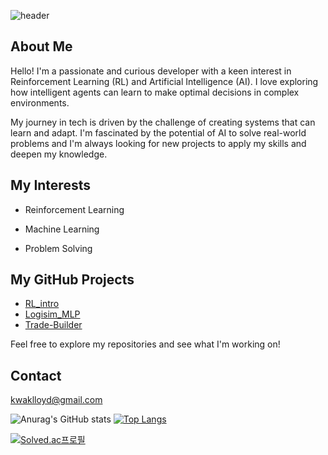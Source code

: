 ![header](https://capsule-render.vercel.app/api?type=wave&color=auto&height=300&section=header&text=Kwak%20Lloyd&fontSize=60)


## About Me
Hello! I'm a passionate and curious developer with a keen interest in Reinforcement Learning (RL) and Artificial Intelligence (AI). I love exploring how intelligent agents can learn to make optimal decisions in complex environments.

My journey in tech is driven by the challenge of creating systems that can learn and adapt. I'm fascinated by the potential of AI to solve real-world problems and I'm always looking for new projects to apply my skills and deepen my knowledge.

## My Interests
- Reinforcement Learning

- Machine Learning

- Problem Solving

## My GitHub Projects
- [RL_intro](https://github.com/lloydkwak/RL_intro)
- [Logisim_MLP](https://github.com/lloydkwak/Logisim_MLP)
- [Trade-Builder](https://github.com/Trade-Builder)

Feel free to explore my repositories and see what I'm working on!

## Contact
kwaklloyd@gmail.com

![Anurag's GitHub stats](https://github-readme-stats.vercel.app/api?username=lloydkwak&show_icons=true&bg_color=00000000)
[![Top Langs](https://github-readme-stats.vercel.app/api/top-langs/?username=lloydkwak&layout=donut)](https://github.com/anuraghazra/github-readme-stats)

[![Solved.ac프로필](http://mazassumnida.wtf/api/v2/generate_badge?boj=lloydkwak)](https://solved.ac/lloydkwak)

